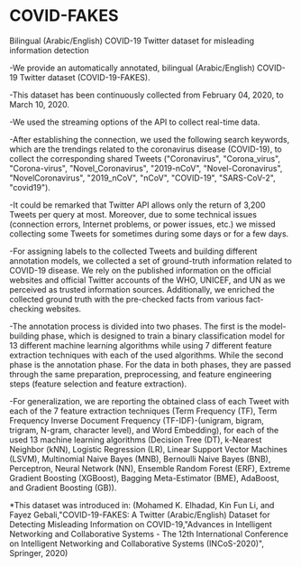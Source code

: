 # COVID-FAKES
Bilingual (Arabic/English) COVID-19 Twitter dataset for misleading information detection

-We provide an automatically annotated, bilingual (Arabic/English) COVID-19 Twitter dataset (COVID-19-FAKES). 

-This dataset has been continuously collected from February 04, 2020, to March 10, 2020. 

-We used the streaming options of the API to collect real-time data.

-After establishing the connection, we used the following search keywords, which are the trendings related to the coronavirus disease (COVID-19), to collect the corresponding shared Tweets ("Coronavirus", "Corona_virus", "Corona-virus", "Novel_Coronavirus", "2019-nCoV", "Novel-Coronavirus", "NovelCoronavirus", "2019_nCoV", "nCoV", "COVID-19", "SARS-CoV-2", "covid19").

-It could be remarked that Twitter API allows only the return of 3,200 Tweets per query at most. Moreover, due to some technical issues (connection errors, Internet problems, or power issues, etc.) we missed collecting some Tweets for sometimes during some days or for a few days.

-For assigning labels to the collected Tweets and building different annotation models, we collected a set of ground-truth information related to COVID-19 disease. We rely on the published information on the official websites and official Twitter accounts of the WHO, UNICEF, and UN as we perceived as trusted information sources. Additionally, we enriched the collected ground truth with the pre-checked facts from various fact-checking websites. 

-The annotation process is divided into two phases. The first is the model-building phase, which is designed to train a binary classification model for 13 different machine learning algorithms while using 7 different feature extraction techniques with each of the used algorithms. While the second phase is the annotation phase. For the data in both phases, they are passed through the same preparation, preprocessing, and feature engineering steps (feature selection and feature extraction).

-For generalization, we are reporting the obtained class of each Tweet with each of the 7 feature extraction techniques (Term Frequency (TF), Term Frequency Inverse Document Frequency (TF-IDF)-(unigram, bigram, trigram, N-gram, character level), and Word Embedding), for each of the used 13 machine learning algorithms (Decision Tree (DT), k-Nearest Neighbor (kNN), Logistic Regression (LR), Linear Support Vector Machines (LSVM), Multinomial Naive Bayes (MNB), Bernoulli Naive Bayes (BNB), Perceptron, Neural Network (NN), Ensemble Random Forest (ERF), Extreme Gradient Boosting (XGBoost), Bagging Meta-Estimator (BME), AdaBoost, and Gradient Boosting (GB)).


*This dataset was introduced in: (Mohamed K. Elhadad, Kin Fun Li, and Fayez Gebali,"COVID-19-FAKES: A Twitter (Arabic/English) Dataset for Detecting Misleading Information on COVID-19,"Advances in Intelligent Networking and Collaborative Systems - The 12th International Conference on Intelligent Networking and Collaborative Systems (INCoS-2020)", Springer, 2020)
